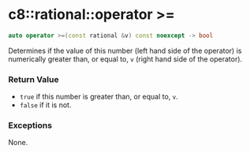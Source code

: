 # c8::rational::operator >= #

```cpp
auto operator >=(const rational &v) const noexcept -> bool
```

Determines if the value of this number (left hand side of the operator) is numerically greater than, or equal to, `v` (right hand side of the operator).

### Return Value ###

* `true` if this number is greater than, or equal to, `v`.
* `false` if it is not.

### Exceptions ###

None.

